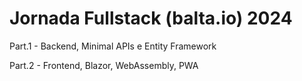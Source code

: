 # Jornada Fullstack (balta.io) 2024

Part.1 - Backend, Minimal APIs e Entity Framework

Part.2 - Frontend, Blazor, WebAssembly, PWA
